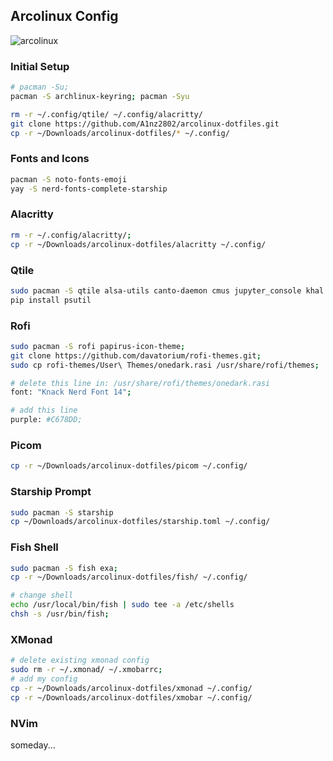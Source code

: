 ## Arcolinux Config

<img src="https://i.imgur.com/ZhSXFde.png" alt="arcolinux"/>

### Initial Setup
```sh
# pacman -Su;
pacman -S archlinux-keyring; pacman -Syu
```
```sh
rm -r ~/.config/qtile/ ~/.config/alacritty/
git clone https://github.com/A1nz2802/arcolinux-dotfiles.git
cp -r ~/Downloads/arcolinux-dotfiles/* ~/.config/
```

### Fonts and Icons
```sh
pacman -S noto-fonts-emoji
yay -S nerd-fonts-complete-starship
```

### Alacritty
```sh
rm -r ~/.config/alacritty/;
cp -r ~/Downloads/arcolinux-dotfiles/alacritty ~/.config/
```

### Qtile

```sh
sudo pacman -S qtile alsa-utils canto-daemon cmus jupyter_console khal libpulse lm_sensors moc python-dbus-next python-iwlib python-keyring python-mpd2 python-psutil python-pywlroots python-setproctitle python-pyxdg xorg-xwayland python-pip pcmanfm;
pip install psutil
```

### Rofi
```sh
sudo pacman -S rofi papirus-icon-theme;
git clone https://github.com/davatorium/rofi-themes.git;
sudo cp rofi-themes/User\ Themes/onedark.rasi /usr/share/rofi/themes;
```
```sh
# delete this line in: /usr/share/rofi/themes/onedark.rasi
font: "Knack Nerd Font 14";
```
```sh
# add this line
purple: #C678DD;
```

### Picom
```sh
cp -r ~/Downloads/arcolinux-dotfiles/picom ~/.config/
```

### Starship Prompt
```sh
sudo pacman -S starship
cp ~/Downloads/arcolinux-dotfiles/starship.toml ~/.config/
```

### Fish Shell
```sh
sudo pacman -S fish exa;
cp -r ~/Downloads/arcolinux-dotfiles/fish/ ~/.config/

# change shell
echo /usr/local/bin/fish | sudo tee -a /etc/shells
chsh -s /usr/bin/fish;
```

### XMonad
```sh
# delete existing xmonad config
sudo rm -r ~/.xmonad/ ~/.xmobarrc;
# add my config
cp -r ~/Downloads/arcolinux-dotfiles/xmonad ~/.config/
cp -r ~/Downloads/arcolinux-dotfiles/xmobar ~/.config/
```

### NVim

someday...
